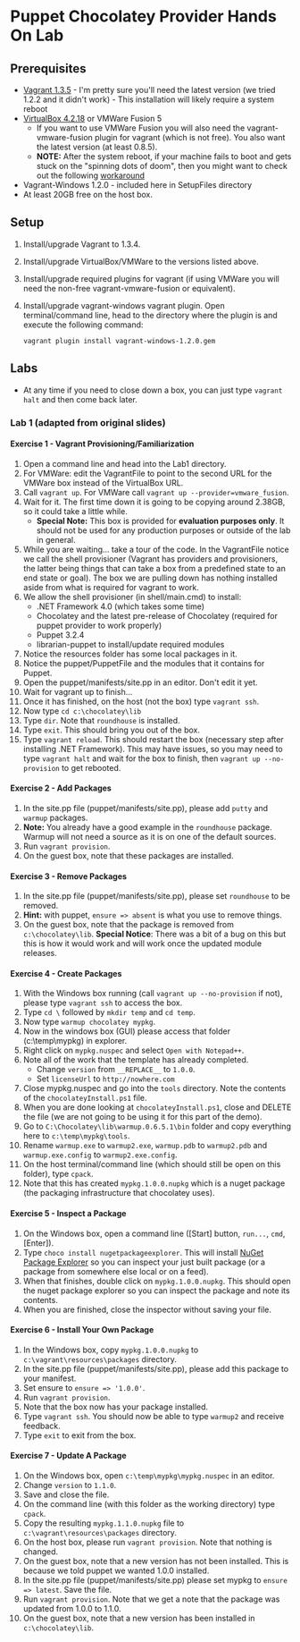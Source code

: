 Puppet Chocolatey Provider Hands On Lab
==================================

## Prerequisites

 * [Vagrant 1.3.5](http://downloads.vagrantup.com/tags/v1.3.5) - I'm pretty sure you'll need the latest version (we tried 1.2.2 and it didn't work) - This installation will likely require a system reboot
 * [VirtualBox 4.2.18](https://www.virtualbox.org/wiki/Downloads) or VMWare Fusion 5
    * If you want to use VMWare Fusion you will also need the vagrant-vmware-fusion plugin for vagrant (which is not free). You also want the latest version (at least 0.8.5).
    * **NOTE:** After the system reboot, if your machine fails to boot and gets stuck on the "spinning dots of doom", then you might want to check out the following [workaround](http://www.grumpydev.com/2013/06/19/windows-8-hyper-v-virtualbox-vagrant-and-hanging-on-boot/) 
 * Vagrant-Windows 1.2.0 - included here in SetupFiles directory
 * At least 20GB free on the host box.

## Setup

 1. Install/upgrade Vagrant to 1.3.4.
 1. Install/upgrade VirtualBox/VMWare to the versions listed above.
 1. Install/upgrade required plugins for vagrant (if using VMWare you will need the non-free vagrant-vmware-fusion or equivalent).
 1. Install/upgrade vagrant-windows vagrant plugin. Open terminal/command line, head to the directory where the plugin is and execute the following command:
 
     `vagrant plugin install vagrant-windows-1.2.0.gem`

## Labs

 * At any time if you need to close down a box, you can just type `vagrant halt` and then come back later.

### Lab 1 (adapted from original slides)

#### Exercise 1 - Vagrant Provisioning/Familiarization

 1. Open a command line and head into the Lab1 directory.
 1. For VMWare: edit the VagrantFile to point to the second URL for the VMWare box instead of the VirtualBox URL.
 1. Call `vagrant up`. For VMWare call `vagrant up --provider=vmware_fusion`.
 1. Wait for it. The first time down it is going to be copying around 2.38GB, so it could take a little while.
    * **Special Note:** This box is provided for **evaluation purposes only**. It should not be used for any production purposes or outside of the lab in general.
 1. While you are waiting... take a tour of the code. In the VagrantFile notice we call the shell provisioner (Vagrant has providers and provisioners, the latter being things that can take a box from a predefined state to an end state or goal). The box we are pulling down has nothing installed aside from what is required for vagrant to work.
 1. We allow the shell provisioner (in shell/main.cmd) to install:
    * .NET Framework 4.0 (which takes some time)
    * Chocolatey and the latest pre-release of Chocolatey (required for puppet provider to work properly)
    * Puppet 3.2.4
    * librarian-puppet to install/update required modules
 1. Notice the resources folder has some local packages in it.
 1. Notice the puppet/PuppetFile and the modules that it contains for Puppet.
 1. Open the puppet/manifests/site.pp in an editor. Don't edit it yet.
 1. Wait for vagrant up to finish...
 1. Once it has finished, on the host (not the box) type `vagrant ssh`.
 1. Now type `cd c:\chocolatey\lib`
 1. Type `dir`. Note that `roundhouse` is installed.
 1. Type `exit`. This should bring you out of the box.
 1. Type `vagrant reload`. This should restart the box (necessary step after installing .NET Framework). This may have issues, so you may need to type `vagrant halt` and wait for the box to finish, then `vagrant up --no-provision` to get rebooted.

#### Exercise 2 - Add Packages

 1. In the site.pp file (puppet/manifests/site.pp), please add `putty` and `warmup` packages.
 1. **Note:** You already have a good example in the `roundhouse` package. Warmup will not need a source as it is on one of the default sources.
 1. Run `vagrant provision`.
 1. On the guest box, note that these packages are installed.

#### Exercise 3 - Remove Packages

 1. In the site.pp file (puppet/manifests/site.pp), please set `roundhouse` to be removed.
 1. **Hint:** with puppet, `ensure => absent` is what you use to remove things.
 1. On the guest box, note that the package is removed from `c:\chocolatey\lib`. **Special Notice**: There was a bit of a bug on this but this is how it would work and will work once the updated module releases.

#### Exercise 4 - Create Packages

 1. With the Windows box running (call `vagrant up --no-provision` if not), please type `vagrant ssh` to access the box.
 1. Type `cd \` followed by `mkdir temp` and `cd temp`.
 1. Now type `warmup chocolatey mypkg`.
 1. Now in the windows box (GUI) please access that folder (c:\temp\mypkg) in explorer.
 1. Right click on `mypkg.nuspec` and select `Open with Notepad++`.
 1. Note all of the work that the template has already completed. 
    * Change `version` from `__REPLACE__` to `1.0.0`.
    * Set `licenseUrl` to `http://nowhere.com`
 1. Close mypkg.nuspec and go into the `tools` directory. Note the contents of the `chocolateyInstall.ps1` file.
 1. When you are done looking at `chocolateyInstall.ps1`, close and DELETE the file (we are not going to be using it for this part of the demo).
 1. Go to `C:\Chocolatey\lib\warmup.0.6.5.1\bin` folder and copy everything here to `c:\temp\mypkg\tools`.
 1. Rename `warmup.exe` to `warmup2.exe`, `warmup.pdb` to `warmup2.pdb` and `warmup.exe.config` to `warmup2.exe.config`.
 1. On the host terminal/command line (which should still be open on this folder), type `cpack`.
 1. Note that this has created `mypkg.1.0.0.nupkg` which is a nuget package (the packaging infrastructure that chocolatey uses).

#### Exercise 5 - Inspect a Package

 1. On the Windows box, open a command line ([Start] button, `run...`, `cmd`, [Enter]).
 1. Type `choco install nugetpackageexplorer`. This will install [NuGet Package Explorer](http://chocolatey.org/packages/nugetpackageexplorer) so you can inspect your just built package (or a package from somewhere else local or on a feed).
 1. When that finishes, double click on `mypkg.1.0.0.nupkg`. This should open the nuget package explorer so you can inspect the package and note its contents.
 1. When you are finished, close the inspector without saving your file.

#### Exercise 6 - Install Your Own Package

 1. In the Windows box, copy `mypkg.1.0.0.nupkg` to `c:\vagrant\resources\packages` directory.
 1. In the site.pp file (puppet/manifests/site.pp), please add this package to your manifest.
 1. Set ensure to `ensure => '1.0.0'`.
 1. Run `vagrant provision`.
 1. Note that the box now has your package installed.
 1. Type `vagrant ssh`. You should now be able to type `warmup2` and receive feedback.
 1. Type `exit` to exit from the box.

#### Exercise 7 - Update A Package

 1. On the Windows box, open `c:\temp\mypkg\mypkg.nuspec` in an editor.
 1. Change `version` to `1.1.0`.
 1. Save and close the file.
 1. On the command line (with this folder as the working directory) type `cpack`.
 1. Copy the resulting `mypkg.1.1.0.nupkg` file to `c:\vagrant\resources\packages` directory.
 1. On the host box, please run `vagrant provision`. Note that nothing is changed.
 1. On the guest box, note that a new version has not been installed. This is because we told puppet we wanted 1.0.0 installed.
 1. In the site.pp file (puppet/manifests/site.pp) please set mypkg to `ensure => latest`. Save the file.
 1. Run `vagrant provision`. Note that we get a note that the package was updated from 1.0.0 to 1.1.0. 
 1. On the guest box, note that a new version has been installed in `c:\chocolatey\lib`.

